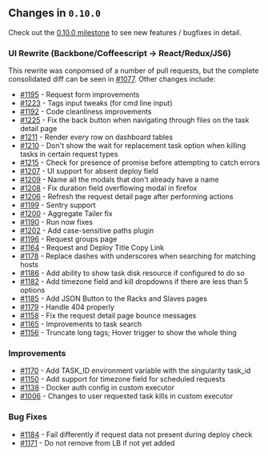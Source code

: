 ## Changes in `0.10.0`

Check out the [0.10.0 milestone](https://github.com/HubSpot/Singularity/issues?q=milestone%3A0.10.0+is%3Aclosed) to see new features / bugfixes in detail.

### UI Rewrite (Backbone/Coffeescript -> React/Redux/JS6)

This rewrite was conpomsed of a number of pull requests, but the complete consolidated diff can be seen in [#1077](https://github.com/HubSpot/Singularity/pull/1077). Other changes include:

- [#1195](https://github.com/HubSpot/Singularity/pull/1195) - Request form improvements
- [#1223](https://github.com/HubSpot/Singularity/pull/1223) - Tags input tweaks (for cmd line input) 
- [#1192](https://github.com/HubSpot/Singularity/pull/1192) - Code cleanliness improvements
- [#1225](https://github.com/HubSpot/Singularity/pull/1225) - Fix the back button when navigating through files on the task detail page 
- [#1211](https://github.com/HubSpot/Singularity/pull/1211) - Render every row on dashboard tables 
- [#1210](https://github.com/HubSpot/Singularity/pull/1210) - Don't show the wait for replacement task option when killing tasks in certain request types 
- [#1215](https://github.com/HubSpot/Singularity/pull/1215) - Check for presence of promise before attempting to catch errors 
- [#1207](https://github.com/HubSpot/Singularity/pull/1207) - UI support for absent deploy field 
- [#1209](https://github.com/HubSpot/Singularity/pull/1209) - Name all the modals that don't already have a name 
- [#1208](https://github.com/HubSpot/Singularity/pull/1208) - Fix duration field overflowing modal in firefox 
- [#1206](https://github.com/HubSpot/Singularity/pull/1206) - Refresh the request detail page after performing actions 
- [#1199](https://github.com/HubSpot/Singularity/pull/1199) - Sentry support
- [#1200](https://github.com/HubSpot/Singularity/pull/1200) - Aggregate Tailer fix 
- [#1190](https://github.com/HubSpot/Singularity/pull/1190) - Run now fixes
- [#1202](https://github.com/HubSpot/Singularity/pull/1202) - Add case-sensitive paths plugin 
- [#1196](https://github.com/HubSpot/Singularity/pull/1196) - Request groups page
- [#1164](https://github.com/HubSpot/Singularity/pull/1164) - Request and Deploy Title Copy Link 
- [#1178](https://github.com/HubSpot/Singularity/pull/1178) - Replace dashes with underscores when searching for matching hosts 
- [#1186](https://github.com/HubSpot/Singularity/pull/1186) - Add ability to show task disk resource if configured to do so 
- [#1182](https://github.com/HubSpot/Singularity/pull/1182) - Add timezone field and kill dropdowns if there are less than 5 options 
- [#1185](https://github.com/HubSpot/Singularity/pull/1185) - Add JSON Button to the Racks and Slaves pages 
- [#1179](https://github.com/HubSpot/Singularity/pull/1179) - Handle 404 properly
- [#1158](https://github.com/HubSpot/Singularity/pull/1158) - Fix the request detail page bounce messages 
- [#1165](https://github.com/HubSpot/Singularity/pull/1165) - Improvements to task search
- [#1156](https://github.com/HubSpot/Singularity/pull/1156) - Truncate long tags; Hover trigger to show the whole thing 

### Improvements

- [#1170](https://github.com/HubSpot/Singularity/pull/1170) - Add TASK_ID environment variable with the singularity task_id 
- [#1150](https://github.com/HubSpot/Singularity/pull/1150) - Add support for timezone field for scheduled requests
- [#1138](https://github.com/HubSpot/Singularity/pull/1138) - Docker auth config in custom executor
- [#1006](https://github.com/HubSpot/Singularity/pull/1006) - Changes to user requested task kills in custom executor 

### Bug Fixes

- [#1184](https://github.com/HubSpot/Singularity/pull/1184) - Fail differently if request data not present during deploy check 
- [#1171](https://github.com/HubSpot/Singularity/pull/1171) - Do not remove from LB if not yet added 
